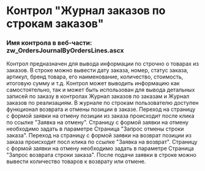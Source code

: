 ﻿---
description: 2.4.10.0
---
# Контрол "Журнал заказов по строкам заказов"
### Имя контрола в веб-части: zw_OrdersJournalByOrdersLines.ascx
Контрол предназначен для вывода информации по строчно о товарах из заказов.
В строке можно вывести дату заказа, номер, статус заказа, артикул, бренд товара, его наименование, количество, стоимость, итоговую сумму и т.д.
Контрол может выводить информацию как самостоятельно, так и может быть использован для вывода детальных записей по заказу в контролах Журнал заказов по заказам и Журнал заказов по реализациям.
В журнале по строкам пользователю доступен функционал возврата и отмены позиции в заказе.
Переход на страницу с формой заявки на отмену позиции из заказа происходит после клика по ссылке "Заявка на отмену". Страницу с формой заявки на отмену необходимо задать в параметре Страница "Запрос отмены строки заказа".
Переход на страницу с формой заявки на возврат позиции из заказа происходит посл клика по ссылке "Заявка на возврат". Страницу с формой заявки на отмену необходимо задать в параметре Страница "Запрос возврата строки заказа".
После подачи заявки в строке можно вывести количество товаров к возврату или отмене.

